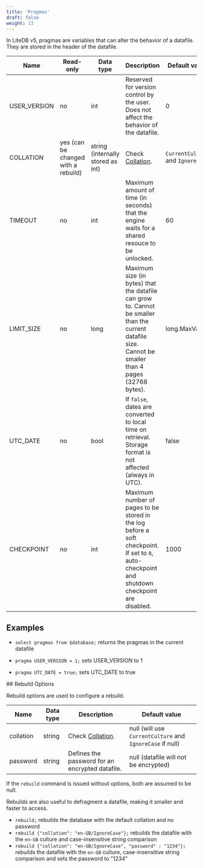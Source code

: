 ```yaml
---
title: 'Pragmas'
draft: false
weight: 13
---
```


In LiteDB v5, pragmas are variables that can alter the behavior of a datafile. They are stored in the header of the datafile.

|Name|Read-only|Data type|Description|Default value|
|----|----|----|----|----|
|USER_VERSION|no|int|Reserved for version control by the user. Does not affect the behavior of the datafile.|0|
|COLLATION|yes (can be changed with a rebuild)|string (internally stored as int)|Check [Collation](../collation).|`CurrentCulture` and `IgnoreCase`
|TIMEOUT|no|int|Maximum amount of time (in seconds) that the engine waits for a shared resouce to be unlocked.|60|
|LIMIT_SIZE|no|long|Maximum size (in bytes) that the datafile can grow to. Cannot be smaller than the current datafile size. Cannot be smaller than 4 pages (32768 bytes).|long.MaxValue|
|UTC_DATE|no|bool|If `false`, dates are converted to local time on retrieval. Storage format is not affected (always in UTC).|false|
|CHECKPOINT|no|int|Maximum number of pages to be stored in the log before a soft checkpoint. If set to `0`, auto-checkpoint and shutdown checkpoint are disabled.|1000|

## Examples

- `select pragmas from $database;` returns the pragmas in the current datafile

- `pragma USER_VERSION = 1;` sets USER_VERSION to 1

- `pragma UTC_DATE = true;` sets UTC_DATE to true

<span id="rebuildOptions">
## Rebuild Options

Rebuild options are used to configure a rebuild.

|Name|Data type|Description|Default value|
|----|----|----|----|
|collation|string|Check [Collation](../collation).|null (will use `CurrentCulture` and `IgnoreCase` if null)|
|password|string|Defines the password for an encrypted datafile.|null (datafile will not be encrypted)|

If the `rebuild` command is issued without options, both are assumed to be null.

Rebuilds are also useful to defragment a datafile, making it smaller and faster to access.

- `rebuild;` rebuilds the database with the default collation and no password
- `rebuild {"collation": "en-GB/IgnoreCase"};` rebuilds the datafile with the `en-GB` culture and case-insensitive string comparison
- `rebuild {"collation": "en-GB/IgnoreCase", "password" : "1234"};` rebuilds the datafile with the `en-GB` culture, case-insensitive string comparison and sets the password to "1234"

</rebuildOptions>